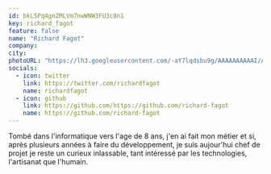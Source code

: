 ```yaml
---
id: bkL5Pq4gnZMLVm7nwWNW3FU3c8n1
key: richard_fagot
feature: false
name: "Richard Fagot"
company: 
city: 
photoURL: "https://lh3.googleusercontent.com/-aY7lqdsbu9g/AAAAAAAAAAI/AAAAAAAAHwQ/BiQmX1JB7cg/photo.jpg"
socials:
  - icon: twitter
    link: https://twitter.com/richardfagot
    name: richardfagot
  - icon: github
    link: https://github.com/https://github.com/richard-fagot
    name: https://github.com/richard-fagot
---
```

Tombé dans l'informatique vers l'age de 8 ans, j'en ai fait mon métier et si, après plusieurs années à faire du développement, je suis aujour'hui chef de projet je reste un curieux inlassable, tant intéressé par les technologies, l'artisanat que l'humain.
